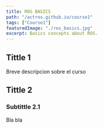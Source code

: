 ```yaml
---
title: ROS BASICS
path: "/actros.github.io/course1"
tags: ["Course1"]
featuredImage: "./ros_basics.jpg"
excerpt: Basics concepts about ROS.
---
```


## Tittle 1

Breve descripcion sobre el curso

## Tittle 2

### Subtittle 2.1

Bla bla
